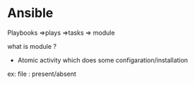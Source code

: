 # Ansible

Playbooks
    =>plays
        =>tasks
            => module
            

what is module ?
* Atomic activity which does some configaration/installation

ex: file : present/absent
